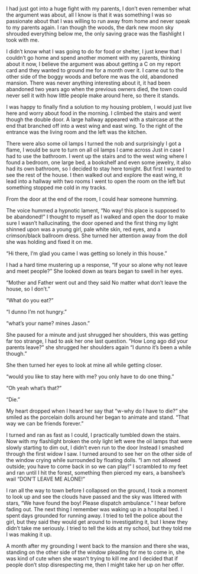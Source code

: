 I had just got into a huge fight with my parents, I don’t even remember what the argument was about, all I know is that it was something I was so passionate about that I was willing to run away from home and never speak to my parents again. I ran though the woods, the dark new moon sky shrouded everything below me, the only saving grace was the flashlight I took with me. 

I didn’t know what I was going to do for food or shelter, I just knew that I couldn’t go home and spend another moment with my parents, thinking about it now, I believe the argument was about getting a C on my report card and they wanted to ground me for a month over it. I came out to the other side of the boggy woods and before me was the old, abandoned mansion. There was never anything interesting about it, it had been abandoned two years ago when the previous owners died, the town could never sell it with how little people make around here, so there it stands. 

I was happy to finally find a solution to my housing problem, I would just live here and worry about food in the morning. I climbed the stairs and went though the double door. A large hallway appeared with a staircase at the end that branched off into a west wing and east wing. To the right of the entrance was the living room and the left was the kitchen. 

There were also some oil lamps I turned the nob and surprisingly I got a flame, I would be sure to turn on all oil lamps I came across Just in case I had to use the bathroom. I went up the stairs and to the west wing where I found a bedroom, one large bed, a bookshelf and even some jewelry, it also had its own bathroom, so I decided to stay here tonight. But first I wanted to see the rest of the house. I then walked out and explore the east wing, it lead into a hallway with two rooms I went to open the room on the left but something stopped me cold in my tracks.

From the door at the end of the room, I could hear someone humming.

The voice hummed a hypnotic lament, “No way! this place is supposed to be abandoned!” I thought to myself as I walked and open the door to make sure I wasn’t hallucinating, the door opened and the first thing my light shinned upon was a young girl, pale white skin, red eyes, and a crimson/black ballroom dress. She turned her attention away from the doll she was holding and fixed it on me. 

“Hi there, I’m glad you came I was getting so lonely in this house.”

I had a hard time mustering up a response, “If your so alone why not leave and meet people?” She looked down as tears began to swell in her eyes. 

“Mother and Father went out and they said No matter what don’t leave the house, so I don’t.” 

“What do you eat?” 

“I dunno I’m not hungry.” 

“what’s your name? mines Jason.”

She paused for a minute and just shrugged her shoulders, this was getting far too strange, I had to ask her one last question. “How Long ago did your parents leave?” she shrugged her shoulders again “I dunno it’s been a while though.” 

She then turned her eyes to look at mine all while getting closer. 

“would you like to stay here with me? you only have to do one thing.”

“Oh yeah what’s that?”

“Die.”

My heart dropped when I heard her say that “w-why do I have to die?” she smiled as the porcelain dolls around her began to animate and stand. “That way we can be friends forever.” 

I turned and ran as fast as I could, I practically tumbled down the stairs. Now with my flashlight broken the only light left were the oil lamps that were slowly starting to dim out, I didn’t even run to the door Instead I smashed through the first widow I saw. I turned around to see her on the other side of the window crying while surrounded by floating dolls. “I am not allowed outside; you have to come back in so we can play!” I scrambled to my feet and ran until I hit the forest, something then pierced my ears, a banshee’s wail “DON’T LEAVE ME ALONE!” 

I ran all the way to town before I collapsed on the ground, I took a moment to look up and see the clouds have passed and the sky was littered with stars, “We have found the boy! Please dispatch ambulance.” I hear before fading out. The next thing I remember was waking up in a hospital bed. I spent days grounded for running away. I tried to tell the police about the girl, but they said they would get around to investigating it, but I knew they didn’t take me seriously. I tried to tell the kids at my school, but they told me I was making it up. 

A month after my grounding I went back to the mansion and there she was, standing on the other side of the window pleading for me to come in, she was kind of cute when she wasn’t trying to kill me and I decided that if people don’t stop disrespecting me, then I might take her up on her offer.